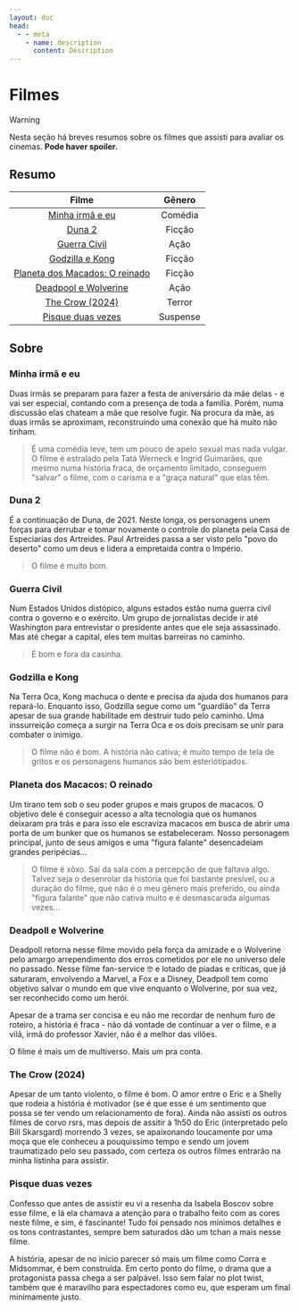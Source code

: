 ```yaml
---
layout: doc
head:
  - - meta
    - name: description
      content: Description
---
```


# Filmes

> [!WARNING]
> Nesta seção há breves resumos sobre os filmes que assisti para avaliar os cinemas. **Pode haver spoiler.**

## Resumo

|Filme|Gênero|
|:---:|:---:|
|[Minha irmã e eu](#minha-irma-e-eu)|Comédia|
|[Duna 2](#duna-2)|Ficção|
|[Guerra Civil](#guerra-civil)|Ação|
|[Godzilla e Kong](#godzilla-e-kong)|Ficção|
|[Planeta dos Macados: O reinado](#planeta-dos-macacos-o-reinado)|Ficção|
|[Deadpool e Wolverine](#deadpoll-e-wolverine)|Ação|
|[The Crow (2024)](#the-crow-2024)|Terror|
|[Pisque duas vezes](#pisque-duas-vezes)|Suspense|

## Sobre

### Minha irmã e eu

Duas irmãs se preparam para fazer a festa de aniversário da mãe delas - e vai ser especial, contando com a presença de toda a família. Porém, numa discussão elas chateam a mãe que resolve fugir. Na procura da mãe, as duas irmãs se aproximam, reconstruindo uma conexão que há muito não tinham.
> É uma comédia leve, tem um pouco de apelo sexual mas nada vulgar. O filme é estralado pela Tatá Werneck e Ingrid Guimarães, que mesmo numa história fraca, de orçamento limitado, conseguem "salvar" o filme, com o carisma e a "graça natural" que elas têm.

### Duna 2

É a continuação de Duna, de 2021. Neste longa, os personagens unem forças para derrubar e tomar novamente o controle do planeta pela Casa de Especiarias dos Artreides. Paul Artreides passa a ser visto pelo "povo do deserto" como um deus e lidera a empretaida contra o Império.
> O filme é muito bom.

### Guerra Civil

Num Estados Unidos distópico, alguns estados estão numa guerra civil contra o governo e o exército. Um grupo de jornalistas decide ir até Washington para entrevistar o presidente antes que ele seja assassinado. Mas até chegar a capital, eles tem muitas barreiras no caminho.
> É bom e fora da casinha.

### Godzilla e Kong

Na Terra Oca, Kong machuca o dente e precisa da ajuda dos humanos para repará-lo. Enquanto isso, Godzilla segue como um "guardião" da Terra apesar de sua grande habilitade em destruir tudo pelo caminho. Uma inssurreição começa a surgir na Terra Oca e os dois precisam se unir para combater o inimigo.
> O filme não é bom. A história não cativa; é muito tempo de tela de gritos e os personagens humanos são bem esteriótipados.

### Planeta dos Macacos: O reinado

Um tirano tem sob o seu poder grupos e mais grupos de macacos. O objetivo dele é conseguir acesso a alta tecnologia que os humanos deixaram pra trás e para isso ele escraviza macacos em busca de abrir uma porta de um bunker que os humanos se estabeleceram. Nosso personagem principal, junto de seus amigos e uma "figura falante" desencadeiam grandes peripécias...
> O filme é xôxo. Saí da sala com a percepção de que faltava algo. Talvez seja o desenrolar da história que foi bastante presível, ou a duração do filme, que não é o meu gênero mais preferido, ou ainda "figura falante" que não cativa muito e é desmascarada algumas vezes...

### Deadpoll e Wolverine

Deadpoll retorna nesse filme movido pela força da amizade e o Wolverine pelo amargo arrependimento dos erros cometidos por ele no universo dele no passado. Nesse filme fan-service 🤓 e lotado de piadas e críticas, que já saturaram, envolvendo a Marvel, a Fox e a Disney, Deadpoll tem como objetivo salvar o mundo em que vive enquanto o Wolverine, por sua vez, ser reconhecido como um herói.

Apesar de a trama ser concisa e eu não me recordar de nenhum furo de roteiro, a história é fraca - não dá vontade de continuar a ver o filme, e a vilã, irmã do professor Xavier, não é a melhor das vilões.

O filme é mais um de multiverso.
Mais um pra conta.

### The Crow (2024)

Apesar de um tanto violento, o filme é bom. O amor entre o Eric e a Shelly que rodeia a história é motivador (se é que esse é um sentimento que possa se ter vendo um relacionamento de fora). Ainda não assisti os outros filmes de corvo rsrs, mas depois de assitir à 1h50 do Eric (interpretado pelo Bill Skarsgard) morrendo 3 vezes, se apaixonando loucamente por uma moça que ele conheceu a pouquissímo tempo e sendo um jovem traumatizado pelo seu passado, com certeza os outros filmes entrarão na minha listinha para assistir.

### Pisque duas vezes

Confesso que antes de assistir eu vi a resenha da Isabela Boscov sobre esse filme, e lá ela chamava a atenção para o trabalho feito com as cores neste filme, e sim, é fascinante! Tudo foi pensado nos mínimos detalhes e os tons contrastantes, sempre bem saturados dão um tchan a mais nesse filme.

A história, apesar de no início parecer só mais um filme como Corra e Midsommar, é bem construída. Em certo ponto do filme, o drama que a protagonista passa chega a ser palpável. Isso sem falar no plot twist, também que é maravilho para espectadores como eu, que esperam um final minimamente justo.
